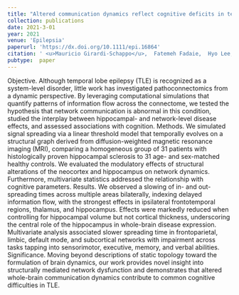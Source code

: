 ```yaml
---
title: "Altered communication dynamics reflect cognitive deficits in temporal lobe epilepsy"
collection: publications
date: 2021-3-01
year: 2021
venue: 'Epilepsia'
paperurl: 'https://dx.doi.org/10.1111/epi.16864'
citation: ' <u>Mauricio Girardi-Schappo</u>,  Fatemeh Fadaie,  Hyo Lee,  Benoit Caldairou,  Viviane Sziklas,  Joelle Crane,  Boris Bernhardt,  Andrea Bernasconi,  Neda Bernasconi (2021): <i>Altered communication dynamics reflect cognitive deficits in temporal lobe epilepsy.</i> <b>Epilepsia 62</b>: 1022-1033.'
pubtype:  paper
---
```

Objective. Although temporal lobe epilepsy (TLE) is recognized as a system-level disorder, little work has investigated pathoconnectomics from a dynamic perspective. By leveraging computational simulations that quantify patterns of information flow across the connectome, we tested the hypothesis that network communication is abnormal in this condition, studied the interplay between hippocampal- and network-level disease effects, and assessed associations with cognition. Methods. We simulated signal spreading via a linear threshold model that temporally evolves on a structural graph derived from diffusion-weighted magnetic resonance imaging (MRI), comparing a homogeneous group of 31 patients with histologically proven hippocampal sclerosis to 31 age- and sex-matched healthy controls. We evaluated the modulatory effects of structural alterations of the neocortex and hippocampus on network dynamics. Furthermore, multivariate statistics addressed the relationship with cognitive parameters. Results. We observed a slowing of in- and out-spreading times across multiple areas bilaterally, indexing delayed information flow, with the strongest effects in ipsilateral frontotemporal regions, thalamus, and hippocampus. Effects were markedly reduced when controlling for hippocampal volume but not cortical thickness, underscoring the central role of the hippocampus in whole-brain disease expression. Multivariate analysis associated slower spreading time in frontoparietal, limbic, default mode, and subcortical networks with impairment across tasks tapping into sensorimotor, executive, memory, and verbal abilities. Significance. Moving beyond descriptions of static topology toward the formulation of brain dynamics, our work provides novel insight into structurally mediated network dysfunction and demonstrates that altered whole-brain communication dynamics contribute to common cognitive difficulties in TLE.